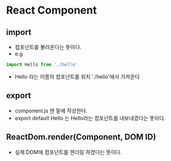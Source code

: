 # React Component
## import
- 컴포넌트를 불러온다는 뜻이다.
- e.g 
```javascript
import Hello from './hello'
```
- Hello 라는 이름의 컴포넌트를 위치 './hello'에서 가져온다

## export
- component.js 맨 밑에 작성한다.
- export default Hello 는 Hello라는 컴포넌트를 내보내겠다는 뜻이다.

## ReactDom.render(Component, DOM ID)
- 실제 DOM에 컴포넌트를 렌더링 하겠다는 뜻이다.